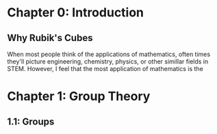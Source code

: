# Chapter 0: Introduction
## Why Rubik's Cubes
When most people think of the applications of mathematics, often times they'll picture engineering, chemistry, physics, or other simillar fields in STEM. However, I feel that the most application of mathematics is the 

# Chapter 1: Group Theory
## 1.1: Groups
